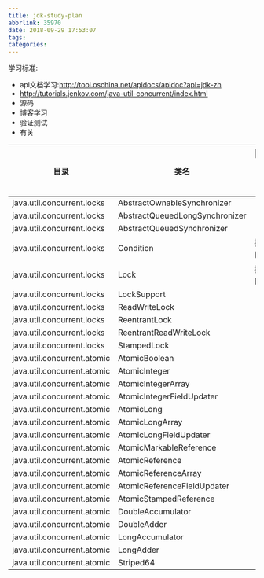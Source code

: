 ```yaml
---
title: jdk-study-plan
abbrlink: 35970
date: 2018-09-29 17:53:07
tags:
categories:
---
```

学习标准:
- api文档学习:http://tool.oschina.net/apidocs/apidoc?api=jdk-zh
- http://tutorials.jenkov.com/java-util-concurrent/index.html
- 源码
- 博客学习
- 验证测试
- 有关




目录 | 类名 | 功能介绍 | 实际日期 | 博客地址  | 备注
---|----|------|------|------|-----
java.util.concurrent.locks | AbstractOwnableSynchronizer
java.util.concurrent.locks | AbstractQueuedLongSynchronizer
java.util.concurrent.locks | AbstractQueuedSynchronizer
java.util.concurrent.locks | Condition| 接口  | 18.09.29  | jdk-Condition| Object监视器
java.util.concurrent.locks | Lock | 接口  | 18.09.29  | jdk-lock| sychroined
java.util.concurrent.locks | LockSupport
java.util.concurrent.locks | ReadWriteLock
java.util.concurrent.locks | ReentrantLock
java.util.concurrent.locks | ReentrantReadWriteLock
java.util.concurrent.locks | StampedLock
java.util.concurrent.atomic | AtomicBoolean
java.util.concurrent.atomic | AtomicInteger
java.util.concurrent.atomic | AtomicIntegerArray
java.util.concurrent.atomic | AtomicIntegerFieldUpdater
java.util.concurrent.atomic | AtomicLong
java.util.concurrent.atomic | AtomicLongArray
java.util.concurrent.atomic | AtomicLongFieldUpdater
java.util.concurrent.atomic | AtomicMarkableReference
java.util.concurrent.atomic | AtomicReference
java.util.concurrent.atomic | AtomicReferenceArray
java.util.concurrent.atomic | AtomicReferenceFieldUpdater
java.util.concurrent.atomic | AtomicStampedReference
java.util.concurrent.atomic | DoubleAccumulator
java.util.concurrent.atomic | DoubleAdder
java.util.concurrent.atomic | LongAccumulator
java.util.concurrent.atomic | LongAdder
java.util.concurrent.atomic | Striped64